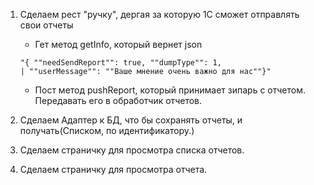 1. Сделаем рест "ручку", дергая за которую 1С сможет отправлять свои отчеты
    
    - Гет метод getInfo, который вернет json 
    ```
    "{ ""needSendReport"": true, ""dumpType"": 1,
    | ""userMessage"": ""Ваше мнение очень важно для нас""}"
    ```

    - Пост метод pushReport, который принимает зипарь с отчетом. Передавать его в обработчик отчетов. 

2. Сделаем Адаптер к БД, что бы сохранять отчеты, и получать(Списком, по идентификатору.)
3. Сделаем страничку для просмотра списка отчетов.
4. Сделаем страничку для просмотра отчета.
